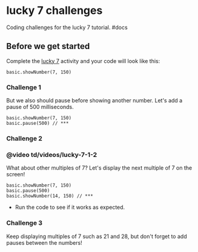 # lucky 7 challenges

Coding challenges for the lucky 7 tutorial. #docs

## Before we get started

Complete the [lucky 7](/lessons/lucky-7/activity) activity and your code will look like this:

```
basic.showNumber(7, 150)
```

### Challenge 1

But we also should pause before showing another number. Let's add a pause of 500 milliseconds.

```
basic.showNumber(7, 150)
basic.pause(500) // ***
```

### Challenge 2

### @video td/videos/lucky-7-1-2

What about other multiples of 7? Let's display the next multiple of 7 on the screen!

```
basic.showNumber(7, 150)
basic.pause(500)
basic.showNumber(14, 150) // ***
```

* Run the code to see if it works as expected.

### Challenge 3

Keep displaying multiples of 7 such as 21 and 28, but don't forget to add pauses between the numbers!

